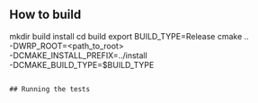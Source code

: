## How to build
mkdir build install
cd build
export BUILD_TYPE=Release
cmake .. \
 -DWRP_ROOT=<path_to_root> \
 -DCMAKE_INSTALL_PREFIX=../install \
 -DCMAKE_BUILD_TYPE=$BUILD_TYPE
```

## Running the tests

